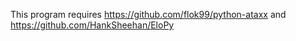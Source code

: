 This program requires https://github.com/flok99/python-ataxx
and https://github.com/HankSheehan/EloPy
